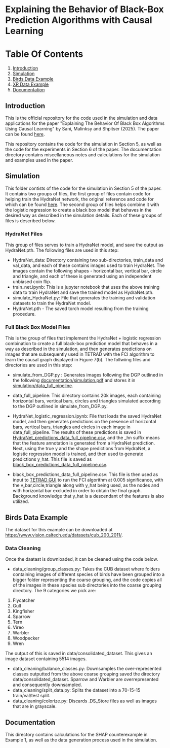 # Explaining the Behavior of Black-Box Prediction Algorithms with Causal Learning

# Table Of Contents

1. [Introduction](#introduction)
2. [Simulation](#simulation)
3. [Birds Data Example](#birds-data-example)
4. [XR Data Example](#xr-data-example)
5. [Documentation](#documentation)

## Introduction

This is the official repository for the code used in the simulation and data applications for the paper "Explaining The Behavior Of Black Box Algorithms Using Causal Learning" by Sani, Malinksy and Shpitser (2025). The paper can be found [here](https://arxiv.org/pdf/2006.02482).

This repository contains the code for the simulation in Section 5, as well as the code for the experiments in Section 6 of the paper. The documentation directory contains miscellaneous notes and calculations for the simulation and examples used in the paper.  

## Simulation

This folder contists of the code for the simulation in Section 5 of the paper. It contains two groups of files, the first group of files contain code for helping train the HydraNet network, the original reference and code for which can be found [here](https://pyimagesearch.com/2022/08/17/multi-task-learning-and-hydranets-with-pytorch/). The second group of files helps combine it with the logistic regression to create a black box model that behaves in the desired way as described in the simulation details. Each of these groups of files is described below.

### HydraNet Files

This group of files serves to train a HydraNet model, and save the output as HydraNet.pth. The following files are used in this step:

- HydraNet_data: Directory containing two sub-directories, train_data and val_data, and each of these contains images used to train HydraNet. The images contain the following shapes - horizontal bar, vertical bar, circle and triangle, and each of these is generated using an independent unbiased coin flip. 
- train_net.ipynb: This is a jupyter notebook that uses the above training data to train HydraNet and save the trained model as HydraNet.pth.
- simulate_HydraNet.py: File that generates the training and validation datasets to train the HydraNet model.
- HydraNet.pth - The saved torch model resulting from the training procedure.

### Full Black Box Model Files

This is the group of files that implement the HydraNet + logistic regression combination to create a full black-box prediction model that behaves in a way as described in the simulation, and then generates predictions on images that are subsequently used in TETRAD with the FCI algorithm to learn the causal graph displayed in Figure 7(b). The follwiing files and directories are used in this step:

- simulate_from_DGP.py : Generates images following the DGP outlined in the following [documentation/simulation.pdf](documentation/simulation.pdf) and stores it in [simulation/data_full_pipeline](simulation/data_full_pipeline).

- data_full_pipeline: This directory contains 20k images, each containing horizontal bars, vertical bars, circles and 
triangles simulated according to the DGP outlined in simulate_from_DGP.py.

- HydraNet_logistic_regression.ipynb: File that loads the saved HydraNet model, and then generates predictions on the 
presence of horizontal bars, vertical bars, triangles and circles in each image in data_full_pipeline. The results of 
these predictions is saved in [HydraNet_predictions_data_full_pipeline.csv](simulation/HydraNet_predictions_data_full_pipeline.csv), and the _hn suffix means that the feature annotation
is generated from a HydraNet prediction. Next, using the true y and the shape predictions from HydraNet, a logistic regression
model is trained, and then used to generate predictions y_hat. This file is saved as [black_box_predictions_data_full_pipeline.csv](simulation/black_box_predictions_data_full_pipeline.csv).


- black_box_predictions_data_full_pipeline.csv: This file is then used as input to [TETRAD GUI](https://www.cmu.edu/dietrich/philosophy/tetrad/use-tetrad/tetrad-application.html) to run the FCI algorithm at 
0.005 significance, with the v_bar,circle,triangle along with y_hat being used, as the nodes and with horizontal bar excluded in order to obtain the final graph. Background knowledge that y_hat is a descendant of the features is also utilized. 

## Birds Data Example

The dataset for this example can be downloaded at https://www.vision.caltech.edu/datasets/cub_200_2011/. 

### Data Cleaning
Once the daatast is downloaded, it can be cleaned using the code below.   

- data_cleaning/group_classes.py: Takes the CUB dataset where folders containing images of different species of birds have
been grouped into a bigger folder representing the coarse grouping, and the code copies all of the images in these species 
sub directories into the coarse grouping directory. The 9 categories we pick are: 
1. Flycatcher
2. Gull
3. Kingfisher
4. Sparrow 
5. Tern 
6. Vireo 
7. Warbler 
8. Woodpecker 
9. Wren

The output of this is saved in data/consolidated_dataset. This gives an image dataset containing 5514 images.
- data_cleaning/balance_classes.py: Downsamples the over-represented classes outputted from the above coarse grouping saved the directory
data/consolidated_dataset. Sparrow and Warbler are overrepresented and consequently downsampled. 
- data_cleaning/split_data.py: Splits the dataset into a 70-15-15 train/val/test split.
- data_cleaning/colorize.py: Discards .DS_Store files as well as images that are in grayscale.

## Documentation

This directory contains calculations for the SHAP counterexample in Example 1, as well as the data generation process used in the simulation.

